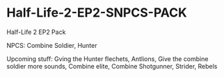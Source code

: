 # Half-Life-2-EP2-SNPCS-PACK
Half-Life 2 EP2 Pack

NPCS:
Combine Soldier,
Hunter

Upcoming stuff:
Gving the Hunter flechets,
Antlions,
Give the combine soldier more sounds,
Combine elite,
Combine Shotgunner,
Strider,
Rebels
